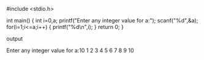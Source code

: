  
#include <stdio.h>

int main()
{
 int i=0,a;
 printf("Enter any integer value for a:");
 scanf("%d",&a);
 for(i=1;i<=a;i++)
 {
     printf("%d\n",i);
 }
 return 0;
}


output

Enter any integer value for a:10
1
2
3
4
5
6
7
8
9
10
